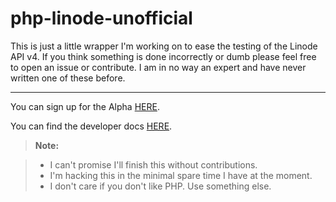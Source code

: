 php-linode-unofficial
===================


This is just a little wrapper I'm working on to ease the testing of the Linode API v4. If
you think something is done incorrectly or dumb please feel free to open an issue or
contribute. I am in no way an expert and have never written one of these before.

----------

You can sign up for the Alpha [HERE](https://alpha.linode.com/).

You can find the developer docs [HERE](https://developers.linode.com/).


> **Note:**

> - I can't promise I'll finish this without contributions.
> - I'm hacking this in the minimal spare time I have at the moment.
> - I don't care if you don't like PHP. Use something else.
